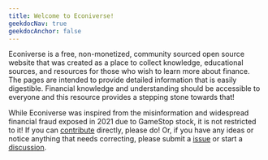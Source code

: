 ```yaml
---
title: Welcome to Econiverse!
geekdocNav: true
geekdocAnchor: false
---
```


Econiverse is a free, non-monetized, community sourced open source website that was created as a place to collect knowledge, educational sources, and resources for those who wish to learn more about finance. The pages are intended to provide detailed information that is easily digestible. Financial knowledge and understanding should be accessible to everyone and this resource provides a stepping stone towards that!

While Econiverse was inspired from the misinformation and widespread financial fraud exposed in 2021 due to GameStop stock, it is not
 restricted to it! If you can [contribute](/help_build_econiverse/) directly, please do! Or, if you have any ideas or notice anything that needs correcting, please submit a [issue](https://github.com/Econiverse/econiverse/issues) or start a [discussion](https://github.com/Econiverse/econiverse/discussions).
